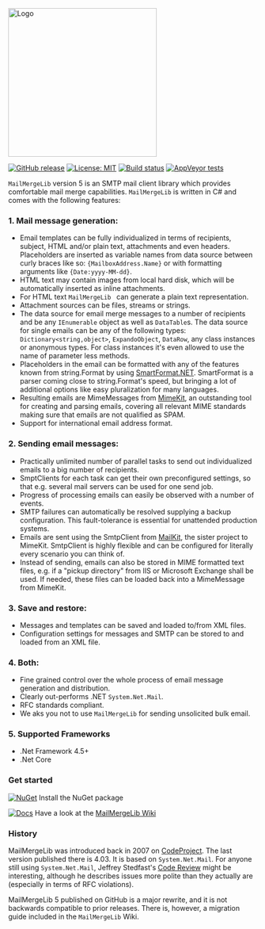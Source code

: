 <img src="https://raw.githubusercontent.com/axuno/MailMergeLib/master/MailMergeLlib.png" width="300" alt="Logo">

[![GitHub release](https://img.shields.io/github/release/axuno/mailmergelib.svg)](https://github.com/axuno/MailMergeLib/releases/latest)
[![License: MIT](https://img.shields.io/badge/License-MIT-brightgreen.svg)](https://github.com/axuno/MailMergeLib/blob/master/License.txt)
[![Build status](https://ci.appveyor.com/api/projects/status/9gpm43038riwlbu2/branch/master?svg=true)](https://ci.appveyor.com/project/axuno/mailmergelib/branch/master)
[![AppVeyor tests](https://img.shields.io/appveyor/tests/axuno/mailmergelib.svg)](https://ci.appveyor.com/project/axuno/mailmergelib/branch/master/tests)



```MailMergeLib``` version 5 is an SMTP mail client library which provides comfortable mail merge capabilities. ```MailMergeLib``` is written in C# and comes with the following features:

### 1. Mail message generation:
* Email templates can be fully individualized in terms of recipients, subject, HTML and/or plain text, attachments and even headers. Placeholders are inserted as variable names from data source between curly braces like so: ```{MailboxAddress.Name}``` or with formatting arguments like ```{Date:yyyy-MM-dd}```.
* HTML text may contain images from local hard disk, which will be automatically inserted as inline attachments.
* For HTML text  ```MailMergeLib ``` can generate a plain text representation.
* Attachment sources can be files, streams or strings.
* The data source for email merge messages to a number of recipients and be any ```IEnumerable``` object as well as ```DataTable```s. The data source for single emails can be any of the following types: ```Dictionary<string,object>```, ```ExpandoObject```, ```DataRow```, any class instances or anonymous types. For class instances it's even allowed to use the name of parameter less methods.
* Placeholders in the email can be formatted with any of the features known from string.Format by using [SmartFormat.NET](https://github.com/scottrippey/SmartFormat.NET/wiki). SmartFormat is a parser coming close to string.Format's speed, but bringing a lot of additional options like easy pluralization for many languages.
* Resulting emails are MimeMessages from [MimeKit](https://github.com/jstedfast/MimeKit), an outstanding tool for creating and parsing emails, covering all relevant MIME standards making sure that emails are not qualified as SPAM.
* Support for international email address format.

### 2. Sending email messages:
* Practically unlimited number of parallel tasks to send out individualized emails to a big number of recipients.
* SmptClients for each task can get their own preconfigured settings, so that e.g. several mail servers can be used for one send job.
* Progress of processing emails can easily be observed with a number of events.
* SMTP failures can automatically be resolved supplying a backup configuration. This fault-tolerance is essential for unattended production systems.
* Emails are sent using the SmtpClient from [MailKit](https://github.com/jstedfast/MailKit), the sister project to MimeKit. SmtpClient is highly flexible and can be configured for literally every scenario you can think of.
* Instead of sending, emails can also be stored in MIME formatted text files, e.g. if a "pickup directory" from IIS or Microsoft Exchange shall be used. If needed, these files can be loaded back into a MimeMessage from MimeKit.

### 3. Save and restore:
* Messages and templates can be saved and loaded to/from XML files.
* Configuration settings for messages and SMTP can be stored to and loaded from an XML file.

### 4. Both:
* Fine grained control over the whole process of email message generation and distribution.
* Clearly out-performs .NET ```System.Net.Mail```.
* RFC standards compliant.
* We aks you not to use ```MailMergeLib``` for sending unsolicited bulk email.

### 5. Supported Frameworks
* .Net Framework 4.5+
* .Net Core

### Get started
[![NuGet](https://img.shields.io/nuget/v/MailMergeLib.svg)](https://www.nuget.org/packages/MailMergeLib/) Install the NuGet package

[![Docs](https://img.shields.io/badge/docs-up%20to%20date-brightgreen.svg)](https://github.com/axuno/MailMergeLib/wiki)
Have a look at the [MailMergeLib Wiki](https://github.com/axuno/MailMergeLib/wiki)

### History
MailMergeLib was introduced back in 2007 on [CodeProject](http://www.codeproject.com/Articles/19546/MailMergeLib-A-NET-Mail-Client-Library). The last version published there is 4.03. It is based on ```System.Net.Mail```. For anyone still using ```System.Net.Mail```, Jeffrey Stedfast's [Code Review](http://jeffreystedfast.blogspot.de/2015/03/code-review-microsofts-systemnetmail.html) might be interesting, although he describes issues more polite than they actually are (especially in terms of RFC violations).

MailMergeLib 5 published on GitHub is a major rewrite, and it is not backwards compatible to prior releases. There is, however, a migration guide included in the ```MailMergeLib``` Wiki.
